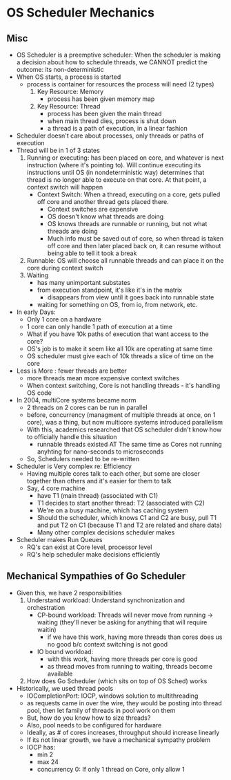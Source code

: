 # OS Scheduler Mechanics
## Misc
* OS Scheduler is a preemptive scheduler: When the scheduler is making a decision about how to schedule threads, we CANNOT predict the outcome: its non-deterministic
* When OS starts, a process is started
    - process is container for resources the process will need (2 types)
        1. Key Resource: Memory
            - process has been given memory map
        2. Key Resource: Thread
            - process has been given the main thread
            - when main thread dies, process is shut down
            - a thread is a path of execution, in a linear fashion
* Scheduler doesn't care about processes, only threads or paths of execution
* Thread will be in 1 of 3 states
    1. Running or executing: has been placed on core, and whatever is next instruction (where it's pointing to). Will continue executing its instructions until OS (in nondeterministic way) determines that thread is no longer able to execute on that core. At that point, a context switch will happen
        - Context Switch: When a thread, executing on a core, gets pulled off core and another thread gets placed there. 
            - Context switches are expensive
            - OS doesn't know what threads are doing
            - OS knows threads are runnable or running, but not what threads are doing
            - Much info must be saved out of core, so when thread is taken off core and then later placed back on, it can resume without being able to tell it took a break
    1. Runnable: OS will choose all runnable threads and can place it on the core during context switch 
    1. Waiting
        - has many unimportant substates
        - from execution standpoint, it's like it's in the matrix
            - disappears from view until it goes back into runnable state
        - waiting for something on OS, from io, from network, etc. 
* In early Days:
    - Only 1 core on a hardware
    - 1 core can only handle 1 path of execution at a time
    - What if you have 10k paths of execution that want access to the core?
    - OS's job is to make it seem like all 10k are operating at same time
    - OS scheduler must give each of 10k threads a slice of time on the core
* Less is More : fewer threads are better
    - more threads mean more expensive context switches
    - When context switching, Core is not handling threads - it's handling OS code
* In 2004, multiCore systems became norm
    - 2 threads on 2 cores can be run in parallel
    - before, concurrency (managment of multiple threads at once, on 1 core), was a thing, but now multicore systems introduced parallelism
    - With this, academics researched that OS scheduler didn't know how to officially handle this situation
        - runnable threads existed AT The same time as Cores not running anyhting for nano-seconds to microseconds
    - So, Schedulers needed to be re-written
* Scheduler is Very complex re: Efficiency
    - Having multiple cores talk to each other, but some are closer together than others and it's easier for them to talk
    * Say, 4 core machine  
        - have T1 (main thread) (associated with C1)
        - T1 decides to start another thread: T2 (associated with C2)
        - We're on a busy machine, which has caching system
        - Should the scheduler, which knows C1 and C2 are busy, pull T1 and put T2 on C1 (because T1 and T2 are related and share data)
        - Many other complex decisions scheduler makes
* Scheduler makes Run Queues
    - RQ's can exist at Core level, processor level
    - RQ's help scheduler make decisions efficiently
## Mechanical Sympathies of Go Scheduler
* Given this, we have 2 responsibilities
    1. Understand workload: Understand synchronization and orchestration
        - CP-bound workload: Threads will never move from running -> waiting (they'll never be asking for anything that will require waitin)
            - if we have this work, having more threads than cores does us no good b/c context switching is not good
        - IO bound workload: 
            - with this work, having more threads per core is good
            - as thread moves from running to waiting, threads become available
    1. How does Go Scheduler (which sits on top of OS Sched) works
* Historically, we used thread pools
    - IOCompletionPort: IOCP, windows solution to multithreading
    - as requests came in over the wire, they would be posting into thread pool, then let family of threads in pool work on them
    - But, how do you know how to size threads? 
    - Also, pool needs to be configured for hardware
    - Ideally, as # of cores increases, throughput should increase linearly
    - If its not linear growth, we have a mechanical sympathy problem
    - IOCP has:
        - min 2
        - max 24
        - concurrency 0: If only 1 thread on Core, only allow 1 

